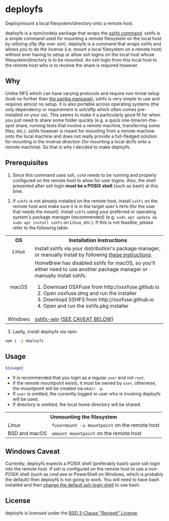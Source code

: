 # deployfs

Deploy/mount a local filesystem/directory onto a remote host.

deployfs is a npm/nodejs package that wraps the [sshfs command][sshfs]. sshfs is a simple command used for mounting a remote filesystem on the local host by utilizing sftp (ftp over ssh). deployfs is a command that wraps sshfs and allows you to do the inverse (i.e. mount a local filesystem on a remote host) without ever having to setup or allow ssh logins on the local host whose filesystem/directory is to be mounted. An ssh login from this local host to the remote host who is to receive the share is required however.

## Why

Unlike NFS which can have varying protocols and require non-trivial setup (look no further than [the samba manpage](sambaman)), sshfs is very simple to use and requires almost no setup. It is also portable across operating systems (the only dependency or requirement is ssh/sftp which often comes pre-installed on your os). This seems to make it a particularly good fit for when you just need to share some folder quickly (e.g. a quick one-time/on-the-spot share, running tests that involve a remote machine, transferring some files, etc.). sshfs however is meant for mounting from a remote machine onto the local machine and does not really provide a full-fledged solution for mounting in the inverse direction (for mounting a local dir/fs onto a remote machine). So that is why I decided to make deployfs.

## Prerequisites

1. Since this command uses ssh, `sshd` needs to be running and properly configured on the remote host to allow for user logins. Also, the shell presented after ssh login **must be a POSIX shell** (such as bash) at this time.

2. If `sshfs` is not already installed on the remote host, install `sshfs` on the remote host and make sure it is in the target user's `PATH` (for the user that needs the mount). Install `sshfs` using your preferred or operating system's package manager (recommended) (e.g. `sudo apt update && sudo apt install sshfs` on Linux, etc.). If this is not feasible, please refer to the following table:

<table>
  <tr>
    <th>OS</th>
    <th>Installation Instructions</th>
  </tr>
  <tr>
    <td align="center">Linux</td>
    <td>
      Install sshfs via your distribution's package manager, or manually install
      by following <a href="https://github.com/libfuse/sshfs#installation">these instructions</a>.
    </td>
  </tr>
  <tr>
    <td align="center">macOS</td>
    <td>
      HomeBrew has disabled sshfs for macOS, so you'll either need to use another package
      manager or manually install sshfs.
      <ol>
        <li>Download OSXFuse from http://osxfuse.github.io</li>
        <li>Open osxfuse.dmg and run the installer</li>
        <li>Download SSHFS from http://osxfuse.github.io</li>
        <li>Open and run the sshfs.pkg installer</li>
      </ol>
    </td>
  </tr>
  <tr>
    <td align="center">Windows</td>
    <td>
      <a href="https://github.com/winfsp/sshfs-win">sshfs-win</a> (<a href="#windows-caveat"
        >SEE CAVEAT BELOW</a
      >)
    </td>
  </tr>
</table>

3. Lastly, install deployfs via npm:

```sh
npm i -g deployfs
```

## Usage

```sh
${usage}
```

- It is recommended that you login as a regular `user` and not `root`.
- If the remote mountpoint exists, it must be owned by `user`, otherwise, the mountpoint will be created via `mkdir -p`.
- If `user` is omitted, the currently logged-in user who is invoking deployfs will be used.
- If directory is omitted, the local home directory will be shared.

<table>
<tr><th colspan="2">Unmounting the filesystem</th></tr>
<tr><td>Linux</td><td><code>fusermount -u mountpoint</code> on the remote host</td></tr>
<tr><td>BSD and macOS</td><td><code>umount mountpoint</code> on the remote host</td></tr>
</table>

## Windows Caveat

Currently, deployfs expects a POSIX shell (preferably bash) upon ssh login into the remote host. If ssh is configured on the remote host to use a non-POSIX shell (such as cmd.exe or PowerShell on Windows, which is probably the default) then deployfs is not going to work. You will need to have bash installed and then [change the default ssh-login shell](defaultshellwin) to use bash.

## License

deployfs is licensed under the [BSD 3-Clause "Revised" License](LICENSE).

[sshfs]: https://github.com/libfuse/sshfs
[sshfsinstall]: https://github.com/libfuse/sshfs#installation
[libfuse]: https://github.com/libfuse/libfuse
[defaultshellwin]: https://docs.microsoft.com/en-us/windows-server/administration/openssh/openssh_server_configuration#configuring-the-default-shell-for-openssh-in-windows

